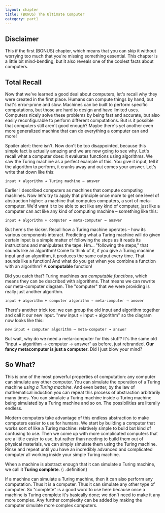 ```yaml
---
layout: chapter
title: (BONUS) The Ultimate Computer
category: part1
---
```


## Disclaimer ##

This if the first (BONUS) chapter, which means that you can skip it without
worrying too much that you're missing something essential. This chapter is a
little bit mind-bending, but it also reveals one of the coolest facts about
computers.

## Total Recall ##

Now that we've learned a good deal about computers, let's recall why they were
created in the first place. Humans can compute things by hand, but that's
error-prone and slow. Machines can be built to perform specific computations,
but those are hard to design and have limited uses. Computers nicely solve
these problems by being fast and accurate, but also easily reconfigurable to
perform different computations. But is it possible that computers still aren't
good enough? Maybe there's yet another even more generalized machine that can
do everything a computer can and more!

Spoiler alert: there isn't. Now don't be too disappointed, because this simple
fact is actually amazing and we are now going to see why. Let's recall what a
computer does: it evaluates functions using algorithms. We saw the Turing
machine as a perfect example of this. You give it input, tell it the algorithm to
perform, it cranks away and out comes your answer. Let's write that down like this:

<pre><code>input + algorithm &rarr; Turing machine &rarr; answer</code></pre>

Earlier I described computers as machines that compute computing machines. Now
let's try to apply that principle once more to get one level of abstraction
higher: a machine that computes computers, a sort of meta-computer. We'd want it
to be able to act like any kind of computer, just like a computer can act like
any kind of computing machine &ndash; something like this:

<pre><code>input + algorithm + computer &rarr; meta-computer &rarr; answer</code></pre>

But here's the kicker. Recall how a Turing machine operates &ndash; how its various
components interact. Predicting what a Turing machine will do given certain
input is a simple matter of following the steps as it reads its instructions
and manipulates the tape. Hm... "following the steps," that sounds like an
algorithm! Come to think of it, if you give a Turing machine input and an
algorithm, it produces the same output every time. That sounds like a function!
And what do you get when you combine a function with an algorithm? A
**computable** function!

Did you catch that? Turing machines _are computable functions_, which means they
can be described with algorithms. That means we can rewrite our meta-computer
diagram. The "computer" that we were providing is really just another
algorithm.

<pre><code>input + algorithm + computer algorithm &rarr; meta-computer &rarr; answer</code></pre>

There's another trick too: we can group the old input and algorithm together
and call it our new input. "new input = input + algorithm" so the diagram now
looks like this:

<pre><code>new input + computer algorithm &rarr; meta-computer &rarr; answer</code></pre>

But wait, why do we need a meta-computer for this stuff? It's the same old
"input + algorithm &rarr; computer &rarr; answer" as before, just rebranded.
**Our fancy metacomputer is just a computer**. Did I just blow your mind?

## So What? ##

This is one of the most powerful properties of computation: any computer can
simulate any other computer. You can simulate the operation of a Turing machine
_using a Turing machine_. And even better, by the law of mathematical
induction you can repeat this process of abstraction arbitrarily many times.
You can simulate a Turing machine inside a Turing machine being simulated by a
Turing machine and so on. The possibilities are literally endless.

Modern computers take advantage of this endless abstraction to make computers
easier to use for humans. We start by building a computer that works sort of
like a Turing machine: relatively simple to build but kind of confusing to use.
Then we come up with more complicated computers that are a little easier to
use, but rather than needing to build them out of physical materials, we can
simply simulate them using the Turing machine. Rinse and repeat until you have
an incredibly advanced and complicated computer all working inside your simple
Turing machine.

When a machine is abstract enough that it can simulate a Turing machine, we call
it **Turing complete**.
{: .definition}

If a machine can simulate a Turing machine, then it can also perform any
computation. Thus it is a computer. Thus it can simulate any other type of
computer. So "complete" is a good word to use here because once a machine is
Turing complete it's basically done; we don't need to make it any more complex.
Any further complexity can be added by making the computer simulate more
complex computers.

